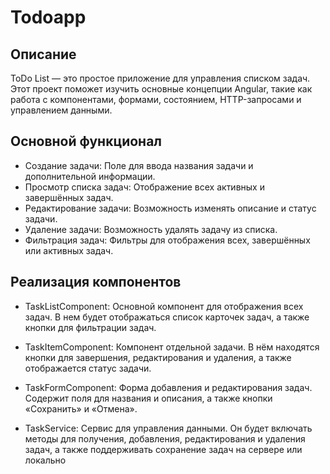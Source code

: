 # Todoapp

## Описание
ToDo List — это простое приложение для управления списком задач. Этот проект поможет изучить основные концепции Angular, такие как работа с компонентами, формами, состоянием, HTTP-запросами и управлением данными.

## Основной функционал
- Создание задачи: Поле для ввода названия задачи и дополнительной информации.
- Просмотр списка задач: Отображение всех активных и завершённых задач.
- Редактирование задачи: Возможность изменять описание и статус задачи.
- Удаление задачи: Возможность удалять задачу из списка.
- Фильтрация задач: Фильтры для отображения всех, завершённых или активных задач.

## Реализация компонентов
- TaskListComponent: Основной компонент для отображения всех задач. В нем будет отображаться список карточек задач, а также кнопки для фильтрации задач.

- TaskItemComponent: Компонент отдельной задачи. В нём находятся кнопки для завершения, редактирования и удаления, а также отображается статус задачи.

- TaskFormComponent: Форма добавления и редактирования задач. Содержит поля для названия и описания, а также кнопки «Сохранить» и «Отмена».

- TaskService: Сервис для управления данными. Он будет включать методы для получения, добавления, редактирования и удаления задач, а также поддерживать сохранение задач на сервере или локально